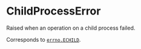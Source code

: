 # ChildProcessError

Raised when an operation on a child process failed.

Corresponds to [`errno.ECHILD`](/modules/errno/ECHILD.md).
